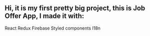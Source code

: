 ## Hi, it is my first pretty big project, this is Job Offer App, I made it with:

React
Redux
Firebase
Styled components
I18n 
